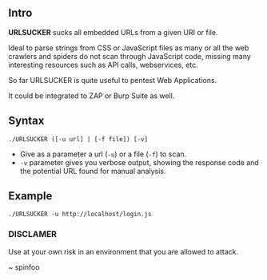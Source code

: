 ## Intro ##
**URLSUCKER** sucks all embedded URLs from a given URI or file.

Ideal to parse strings from CSS or JavaScript files as many or all the web crawlers and spiders do not scan through JavaScript code, missing many interesting resources such as API calls, webservices, etc.

So far URLSUCKER is quite useful to pentest Web Applications.

It could be integrated to ZAP or Burp Suite as well. 

## Syntax ##
```
./URLSUCKER ([-u url] | [-f file]) [-v]
```

- Give as a parameter a url (```-u```) or a file (```-f```) to scan.
- ```-v``` parameter gives you verbose output, showing the response code and the potential URL found for manual analysis.

## Example ##
```
./URLSUCKER -u http://localhost/login.js
```


### DISCLAMER ###
Use at your own risk in an environment that you are allowed to attack.

~
spinfoo

